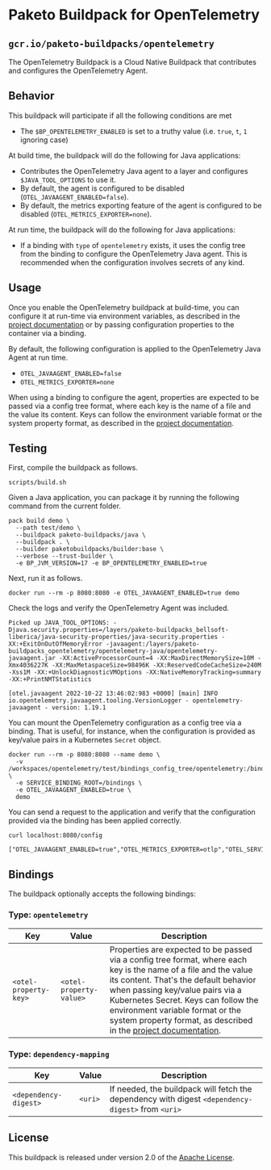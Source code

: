 # Paketo Buildpack for OpenTelemetry

## `gcr.io/paketo-buildpacks/opentelemetry`

The OpenTelemetry Buildpack is a Cloud Native Buildpack that contributes and configures the OpenTelemetry Agent.

## Behavior

This buildpack will participate if all the following conditions are met

* The `$BP_OPENTELEMETRY_ENABLED` is set to a truthy value (i.e. `true`, `t`, `1` ignoring case)

At build time, the buildpack will do the following for Java applications:

* Contributes the OpenTelemetry Java agent to a layer and configures `$JAVA_TOOL_OPTIONS` to use it.
* By default, the agent is configured to be disabled (`OTEL_JAVAAGENT_ENABLED=false`).
* By default, the metrics exporting feature of the agent is configured to be disabled (`OTEL_METRICS_EXPORTER=none`).

At run time, the buildpack will do the following for Java applications:

* If a binding with `type` of `opentelemetry` exists, it uses the config tree from the binding to configure the OpenTelemetry Java agent. This is recommended when the configuration involves secrets of any kind.

## Usage

Once you enable the OpenTelemetry buildpack at build-time, you can configure it at run-time via environment variables, as described in the [project documentation](https://opentelemetry.io/docs/instrumentation/java/automatic/agent-config/) or by passing configuration properties to the container via a binding.

By default, the following configuration is applied to the OpenTelemetry Java Agent at run time.

* `OTEL_JAVAAGENT_ENABLED=false`
* `OTEL_METRICS_EXPORTER=none`

When using a binding to configure the agent, properties are expected to be passed via a config tree format,
where each key is the name of a file and the value its content. Keys can follow the environment variable format or the
system property format, as described in the [project documentation](https://opentelemetry.io/docs/instrumentation/java/automatic/agent-config/).

## Testing

First, compile the buildpack as follows.

```shell
scripts/build.sh
```

Given a Java application, you can package it by running the following command from the current folder.

```shell
pack build demo \
  --path test/demo \
  --buildpack paketo-buildpacks/java \
  --buildpack . \
  --builder paketobuildpacks/builder:base \
  --verbose --trust-builder \
  -e BP_JVM_VERSION=17 -e BP_OPENTELEMETRY_ENABLED=true
```

Next, run it as follows.

```shell
docker run --rm -p 8080:8080 -e OTEL_JAVAAGENT_ENABLED=true demo
```

Check the logs and verify the OpenTelemetry Agent was included.

```log
Picked up JAVA_TOOL_OPTIONS: -Djava.security.properties=/layers/paketo-buildpacks_bellsoft-liberica/java-security-properties/java-security.properties -XX:+ExitOnOutOfMemoryError -javaagent:/layers/paketo-buildpacks_opentelemetry/opentelemetry-java/opentelemetry-javaagent.jar -XX:ActiveProcessorCount=4 -XX:MaxDirectMemorySize=10M -Xmx4036227K -XX:MaxMetaspaceSize=98496K -XX:ReservedCodeCacheSize=240M -Xss1M -XX:+UnlockDiagnosticVMOptions -XX:NativeMemoryTracking=summary -XX:+PrintNMTStatistics

[otel.javaagent 2022-10-22 13:46:02:983 +0000] [main] INFO io.opentelemetry.javaagent.tooling.VersionLogger - opentelemetry-javaagent - version: 1.19.1
```

You can mount the OpenTelemetry configuration as a config tree via a binding. That is useful, for instance, when the configuration is provided as key/value pairs in a Kubernetes `Secret` object.

```shell
docker run --rm -p 8080:8080 --name demo \
  -v /workspaces/opentelemetry/test/bindings_config_tree/opentelemetry:/bindings/opentelemetry \
  -e SERVICE_BINDING_ROOT=/bindings \
  -e OTEL_JAVAAGENT_ENABLED=true \
  demo
```

You can send a request to the application and verify that the configuration provided via the binding
has been applied correctly.

```shell
curl localhost:8080/config

["OTEL_JAVAAGENT_ENABLED=true","OTEL_METRICS_EXPORTER=otlp","OTEL_SERVICE_NAME=testname"]
```

## Bindings

The buildpack optionally accepts the following bindings:

### Type: `opentelemetry`

| Key                   | Value   | Description                                                                                       |
| --------------------- | ------- | ------------------------------------------------------------------------------------------------- |
| `<otel-property-key>` | `<otel-property-value>` | Properties are expected to be passed via a config tree format, where each key is the name of a file and the value its content. That's the default behavior when passing key/value pairs via a Kubernetes Secret. Keys can follow the environment variable format or the system property format, as described in the [project documentation](https://opentelemetry.io/docs/instrumentation/java/automatic/agent-config/).  |

### Type: `dependency-mapping`

| Key                   | Value   | Description                                                                                       |
| --------------------- | ------- | ------------------------------------------------------------------------------------------------- |
| `<dependency-digest>` | `<uri>` | If needed, the buildpack will fetch the dependency with digest `<dependency-digest>` from `<uri>` |

## License

This buildpack is released under version 2.0 of the [Apache License][a].

[a]: http://www.apache.org/licenses/LICENSE-2.0
